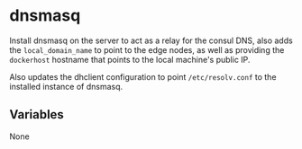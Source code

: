 # dnsmasq

Install dnsmasq on the server to act as a relay for the consul DNS, also adds
the `local_domain_name` to point to the edge nodes, as well as providing the
`dockerhost` hostname that points to the local machine's public IP.

Also updates the dhclient configuration to point `/etc/resolv.conf` to the
installed instance of dnsmasq.

## Variables

None